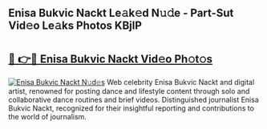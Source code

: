 ## Enisa Bukvic Nackt Le𝚊k𝚎d N𝚞𝚍e - Part-Sut Vid𝚎o Le𝚊ks Photos KBjlP

# <h2><a href="http://fb2nv8.evod.top/?m=Enisa+Bukvic+Nackt">🔗 👉🔴 Enisa Bukvic Nackt Vid𝚎o Ph𝚘t𝚘s</a></h2>

[![Enisa Bukvic Nackt N𝚞d𝚎s](https://i.imgur.com/8V9OHl7.gif)](http://fb2nv8.evod.top/?m=Enisa+Bukvic+Nackt)
Web celebrity Enisa Bukvic Nackt and digital artist, renowned for posting dance and lifestyle content through solo and collaborative dance routines and brief videos. Distinguished journalist Enisa Bukvic Nackt, recognized for their insightful reporting and contributions to the world of journalism. 
